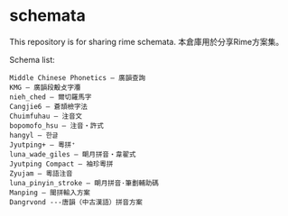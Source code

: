 schemata
========

This repository is for sharing rime schemata.
本倉庫用於分享Rime方案集。

Schema list:

	Middle Chinese Phonetics – 廣韻查詢
	KMG – 廣韻段毄攴字灋
	nieh_ched – 爾切羅馬字
	Cangjie6 – 蒼頡檢字法
	Chuimfuhau – 注音文
	bopomofo_hsu – 注音・許式
	hangyl – 한글
	Jyutping+ – 粵拼⁺
	luna_wade_giles – 朙月拼音・韋翟式
	Jyutping Compact – 袖珍粵拼
	Zyujam – 粵語注音
	luna_pinyin_stroke – 朙月拼音·筆劃輔助碼
	Manping – 閩拼輸入方案
	Dangrvond ---唐韻（中古漢語）拼音方案
